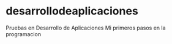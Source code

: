 # desarrollodeaplicaciones
Pruebas en Desarrollo de Aplicaciones
Mi primeros pasos en la programacion
